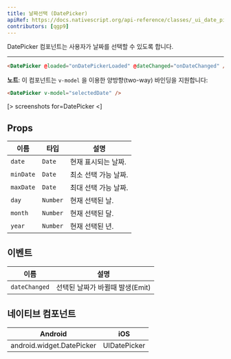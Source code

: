 ```yaml
---
title: 날짜선택 (DatePicker)
apiRef: https://docs.nativescript.org/api-reference/classes/_ui_date_picker_.datepicker
contributors: [qgp9]
---
```


DatePicker 컴포넌트는 사용자가 날짜를 선택할 수 있도록 합니다.

---

```html
<DatePicker @loaded="onDatePickerLoaded" @dateChanged="onDateChanged" />
```

**노트**: 이 컴포넌트는 `v-model` 을 이용한 양방향(two-way) 바인딩을 지원합니다:

```html
<DatePicker v-model="selectedDate" />
```

[> screenshots for=DatePicker <]

## Props

| 이름 | 타입 | 설명 |
|------|------|-------------|
| `date` | `Date` | 현재 표시되는 날짜.
| `minDate` | `Date` | 최소 선택 가능 날짜.
| `maxDate` | `Date` | 최대 선택 가능 날짜.
| `day` | `Number` | 현재 선택된 날.
| `month` | `Number` | 현재 선택된 달.
| `year` | `Number` | 현재 선택된 년.

## 이벤트

| 이름 | 설명 |
|------|-------------|
| `dateChanged` | 선택된 날짜가 바뀔때 발생(Emit)

## 네이티브 컴포넌트

| Android |	iOS |
|---------|-----|
| android.widget.DatePicker | UIDatePicker

